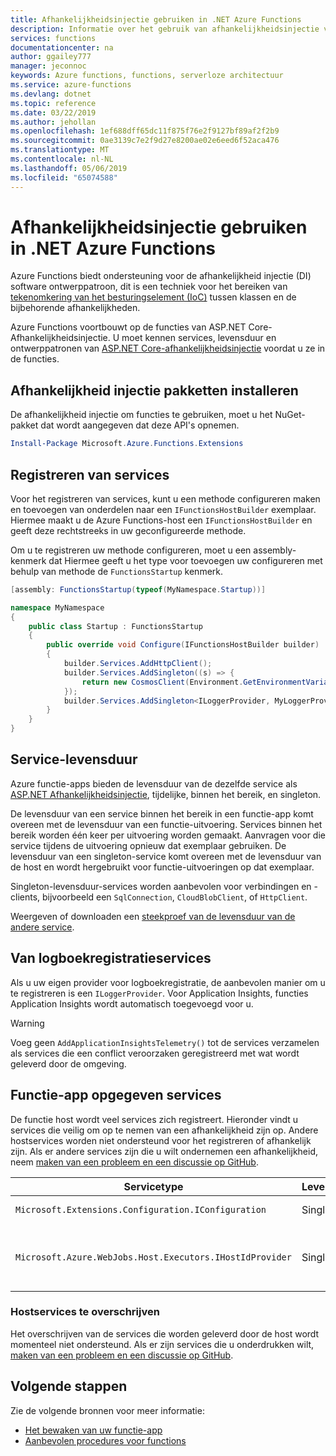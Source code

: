 ```yaml
---
title: Afhankelijkheidsinjectie gebruiken in .NET Azure Functions
description: Informatie over het gebruik van afhankelijkheidsinjectie voor het registreren en gebruiken van services in de .NET-functies
services: functions
documentationcenter: na
author: ggailey777
manager: jeconnoc
keywords: Azure functions, functions, serverloze architectuur
ms.service: azure-functions
ms.devlang: dotnet
ms.topic: reference
ms.date: 03/22/2019
ms.author: jehollan
ms.openlocfilehash: 1ef688dff65dc11f875f76e2f9127bf89af2f2b9
ms.sourcegitcommit: 0ae3139c7e2f9d27e8200ae02e6eed6f52aca476
ms.translationtype: MT
ms.contentlocale: nl-NL
ms.lasthandoff: 05/06/2019
ms.locfileid: "65074588"
---
```

# <a name="use-dependency-injection-in-net-azure-functions"></a>Afhankelijkheidsinjectie gebruiken in .NET Azure Functions

Azure Functions biedt ondersteuning voor de afhankelijkheid injectie (DI) software ontwerppatroon, dit is een techniek voor het bereiken van [tekenomkering van het besturingselement (IoC)](https://docs.microsoft.com/dotnet/standard/modern-web-apps-azure-architecture/architectural-principles#dependency-inversion) tussen klassen en de bijbehorende afhankelijkheden.

Azure Functions voortbouwt op de functies van ASP.NET Core-Afhankelijkheidsinjectie.  U moet kennen services, levensduur en ontwerppatronen van [ASP.NET Core-afhankelijkheidsinjectie](https://docs.microsoft.com/aspnet/core/fundamentals/dependency-injection) voordat u ze in de functies.

## <a name="installing-dependency-injection-packages"></a>Afhankelijkheid injectie pakketten installeren

De afhankelijkheid injectie om functies te gebruiken, moet u het NuGet-pakket dat wordt aangegeven dat deze API's opnemen.

```powershell
Install-Package Microsoft.Azure.Functions.Extensions
```

## <a name="registering-services"></a>Registreren van services

Voor het registreren van services, kunt u een methode configureren maken en toevoegen van onderdelen naar een `IFunctionsHostBuilder` exemplaar.  Hiermee maakt u de Azure Functions-host een `IFunctionsHostBuilder` en geeft deze rechtstreeks in uw geconfigureerde methode.

Om u te registreren uw methode configureren, moet u een assembly-kenmerk dat Hiermee geeft u het type voor toevoegen uw configureren met behulp van methode de `FunctionsStartup` kenmerk.

```csharp
[assembly: FunctionsStartup(typeof(MyNamespace.Startup))]

namespace MyNamespace
{
    public class Startup : FunctionsStartup
    {
        public override void Configure(IFunctionsHostBuilder builder)
        {
            builder.Services.AddHttpClient();
            builder.Services.AddSingleton((s) => {
                return new CosmosClient(Environment.GetEnvironmentVariable("COSMOSDB_CONNECTIONSTRING"));
            });
            builder.Services.AddSingleton<ILoggerProvider, MyLoggerProvider>();
        }
    }
}
```

## <a name="service-lifetimes"></a>Service-levensduur

Azure functie-apps bieden de levensduur van de dezelfde service als [ASP.NET Afhankelijkheidsinjectie](https://docs.microsoft.com/aspnet/core/fundamentals/dependency-injection#service-lifetimes), tijdelijke, binnen het bereik, en singleton.

De levensduur van een service binnen het bereik in een functie-app komt overeen met de levensduur van een functie-uitvoering. Services binnen het bereik worden één keer per uitvoering worden gemaakt.  Aanvragen voor die service tijdens de uitvoering opnieuw dat exemplaar gebruiken.  De levensduur van een singleton-service komt overeen met de levensduur van de host en wordt hergebruikt voor functie-uitvoeringen op dat exemplaar.

Singleton-levensduur-services worden aanbevolen voor verbindingen en -clients, bijvoorbeeld een `SqlConnection`, `CloudBlobClient`, of `HttpClient`.

Weergeven of downloaden een [steekproef van de levensduur van de andere service](http://aka.ms/functions/di-sample).

## <a name="logging-services"></a>Van logboekregistratieservices

Als u uw eigen provider voor logboekregistratie, de aanbevolen manier om u te registreren is een `ILoggerProvider`.  Voor Application Insights, functies Application Insights wordt automatisch toegevoegd voor u.  

> [!WARNING]
> Voeg geen `AddApplicationInsightsTelemetry()` tot de services verzamelen als services die een conflict veroorzaken geregistreerd met wat wordt geleverd door de omgeving. 
 
## <a name="function-app-provided-services"></a>Functie-app opgegeven services

De functie host wordt veel services zich registreert.  Hieronder vindt u services die veilig om op te nemen van een afhankelijkheid zijn op.  Andere hostservices worden niet ondersteund voor het registreren of afhankelijk zijn.  Als er andere services zijn die u wilt ondernemen een afhankelijkheid, neem [maken van een probleem en een discussie op GitHub](https://github.com/azure/azure-functions-host).

|Servicetype|Levensduur|Description|
|--|--|--|
|`Microsoft.Extensions.Configuration.IConfiguration`|Singleton|Runtime-configuratie|
|`Microsoft.Azure.WebJobs.Host.Executors.IHostIdProvider`|Singleton|Verantwoordelijk voor het leveren van de ID van de instantie van de host|

### <a name="overriding-host-services"></a>Hostservices te overschrijven

Het overschrijven van de services die worden geleverd door de host wordt momenteel niet ondersteund.  Als er zijn services die u onderdrukken wilt, [maken van een probleem en een discussie op GitHub](https://github.com/azure/azure-functions-host).

## <a name="next-steps"></a>Volgende stappen

Zie de volgende bronnen voor meer informatie:

* [Het bewaken van uw functie-app](functions-monitoring.md)
* [Aanbevolen procedures voor functions](functions-best-practices.md)